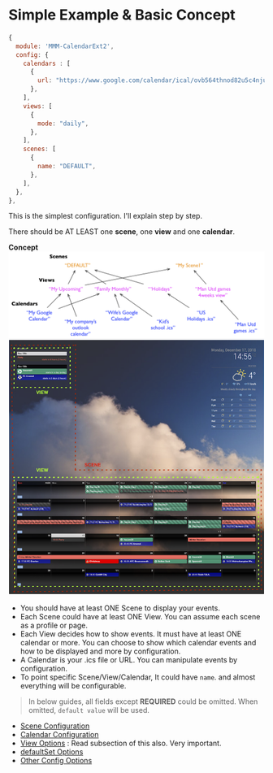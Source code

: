 # Simple Example & Basic Concept

```javascript
{
  module: 'MMM-CalendarExt2',
  config: {
    calendars : [
      {
        url: "https://www.google.com/calendar/ical/ovb564thnod82u5c4njut98728%40group.calendar.google.com/public/basic.ics",
      },
    ],
    views: [
      {
        mode: "daily",
      },
    ],
    scenes: [
      {
        name: "DEFAULT",
      },
    ],
  },
},
```

This is the simplest configuration. I'll explain step by step.

There should be AT LEAST one **scene**, one **view** and one **calendar**.

**Concept**
![Concept](scene-view-calendar.png)
![What is a scene, what is a view](scene-view.png)

- You should have at least ONE Scene to display your events.
- Each Scene could have at least ONE View. You can assume each scene as a profile or page.
- Each View decides how to show events. It must have at least ONE calendar or more. You can choose to show which calendar events and how to be displayed and more by configuration.
- A Calendar is your .ics file or URL. You can manipulate events by configuration.
- To point specific Scene/View/Calendar, It could have `name`. and almost everything will be configurable.

> In below guides, all fields except **REQUIRED** could be omitted. When omitted, `default value` will be used.

- [Scene Configuration](Configuration/Scene.md)
- [Calendar Configuration](Configuration/Calendar.md)
- [View Options](Configuration/View.md) : Read subsection of this also. Very important.
- [defaultSet Options](Configuration/defaultSet.md)
- [Other Config Options](Configuration/Others.md)
